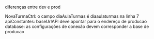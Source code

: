 diferenças entre dev e prod

NovaTurmaCtrl: o campo diaAulaTurmas é diaaulaturmas na linha 7
apiConstantes: baseUrlAPI deve apontar para o endereço de producao
database: as configurações de conexão devem corresponder a base de producao